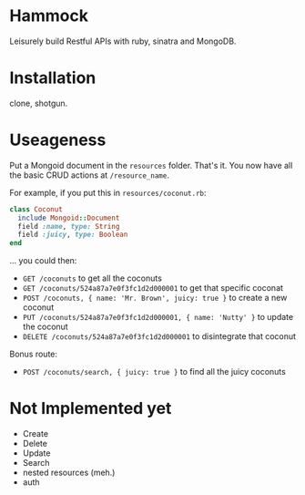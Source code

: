 # Hammock
Leisurely build Restful APIs with ruby, sinatra and MongoDB.

# Installation
clone, shotgun.

# Useageness
Put a Mongoid document in the `resources` folder. That's it. You now have all the basic CRUD actions at `/resource_name`.

For example, if you put this in `resources/coconut.rb`:

```ruby
class Coconut
  include Mongoid::Document
  field :name, type: String
  field :juicy, type: Boolean
end
```

... you could then:

- `GET /coconuts` to get all the coconuts
- `GET /coconuts/524a87a7e0f3fc1d2d000001` to get that specific coconat
- `POST /coconuts, { name: 'Mr. Brown', juicy: true }` to create a new coconut
- `PUT /coconuts/524a87a7e0f3fc1d2d000001, { name: 'Nutty' }` to update the coconut
- `DELETE /coconuts/524a87a7e0f3fc1d2d000001` to disintegrate that coconut

Bonus route:

- `POST /coconuts/search, { juicy: true }` to find all the juicy coconuts

# Not Implemented yet
- Create
- Delete
- Update
- Search
- nested resources (meh.)
- auth

